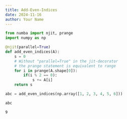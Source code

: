 ```yaml
---
title: Add-Even-Indices
date: 2024-11-16
author: Your Name
---
```


```python
from numba import njit, prange
import numpy as np
```


```python
@njit(parallel=True)
def add_even_indices(A):
    s = 0
    # Without "parallel=True" in the jit-decorator
    # the prange statement is equivalent to range
    for i in prange(A.shape[0]):
        if(i % 2 == 0):
            s += A[i]
    return s
```


```python
abc = add_even_indices(np.array([1, 2, 3, 4, 5, 6]))
```


```python
abc
```




    9




```python

```
